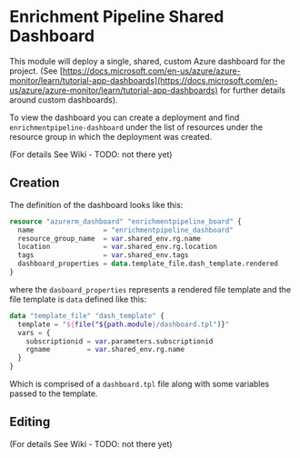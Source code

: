 # Enrichment Pipeline Shared Dashboard

This module will deploy a single, shared, custom Azure dashboard for the project. (See [https://docs.microsoft.com/en-us/azure/azure-monitor/learn/tutorial-app-dashboards](https://docs.microsoft.com/en-us/azure/azure-monitor/learn/tutorial-app-dashboards) for further details around custom dashboards).

To view the dashboard you can create a deployment and find `enrichmentpipeline-dashboard` under the list of resources under the resource group in which the deployment was created.

(For details See Wiki - TODO: not there yet)

## Creation

The definition of the dashboard looks like this:

```terraform
resource "azurerm_dashboard" "enrichmentpipeline_board" {
  name                 = "enrichmentpipeline_dashboard"
  resource_group_name  = var.shared_env.rg.name
  location             = var.shared_env.rg.location
  tags                 = var.shared_env.tags
  dashboard_properties = data.template_file.dash_template.rendered
}
```

where the `dasboard_properties` represents a rendered file template and the file template is `data` defined like this:

```terraform
data "template_file" "dash_template" {
  template = "${file("${path.module}/dashboard.tpl")}"
  vars = {
    subscriptionid = var.parameters.subscriptionid
    rgname         = var.shared_env.rg.name
  }
}
```

Which is comprised of a `dashboard.tpl` file along with some variables passed to the template.

## Editing

(For details See Wiki - TODO: not there yet)